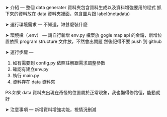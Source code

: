 ➤ 介紹 — 
整個 data generater 資料夾包含資料生成以及資料增強要用的程式
抓下來的資料放在 data 資料夾裡面，包含圖片跟 label(metadata) 

➤ 運行環境需求 — 
不知道，缺甚麼裝什麼

➤ 環境檔（.env） — 
請自行新增 env.py 檔案放 gogle map api 的金鑰，新增位置依照 program  structure 文件放，不然會出問題
然後記得不要 push 到 github

➤ 運行步驟 — 
1. 如有需要到 config.py 依照註解跟需求調整參數
2. 確認有建立env.py
3. 執行 main.py
4. 資料存在 data 資料夾

PS.如果 data 資料夾出現在奇怪的位置屬於正常現象，我也懶得修路徑，能動就好

➤ 注意事項 — 
新增資料增強功能，視情況刪減
